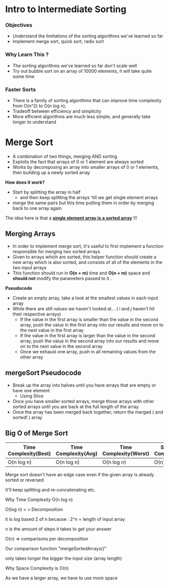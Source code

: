 

# Intro to Intermediate Sorting

### Objectives

- Understand the limitations of the sorting algorithms we've learned so far
- Implement merge sort, quick sort, radix sort



### Why Learn This ? 

- The sorting algorithms we've learned so far don't scale well 
- Try out bubble sort on an array of 10000 elements, it will take quite some time



### Faster Sorts

- There is a family of sorting algorithms that can improve time complexity from O(n^2) to O(n log n);
- Tradeoff between efficiency and simplicity
- More efficient algorithms are much less simple, and generally take longer to understand



# Merge Sort

- A combination of two things, merging AND sorting
- Exploits the fact that arrays of 0 or 1 element are always sorted
- Works by decomposing an array into smaller arrays of 0 or 1 elements, then building up a newly sorted array 

**How does it work?**

- Start by splitting the array in half 
  - and then keep splitting the arrays 'till we get single element arrays
- merge the same pairs but this time putting them in order by merging back to one array again



The idea here is that a <u>**single element array is a sorted array**</u> !!! 



## Merging Arrays

- In order to implement merge sort, it's useful to first implement a function responsible for merging two sorted arrays
- Given to arrays which are sorted, this helper function should create a new array which is also sorted, and consists of all of the elements in the two input arrays
- This function should run in **O(n + m)** time and **O(n + m)** space and **should not** modify  the parameters passed to it .

**Pseudocode**

- Create an empty array, take a look at the smallest values in each input array
- While there are still values we haven't looked at... ( i and j haven't hit their respective arrays)
  - If the value in the first array is smaller than the value in the second array, push the value in the first array into our results and move on to the next value in the first array
  - If the value in the first array is larger than the value in the second array, push the value in the second array into our results and move on to the next value in the second array
  - Once we exhaust one array, push in all remaining values from the other array



## mergeSort Pseudocode

- Break up the array into halves until you have arrays that are empty or have one element
  - Using Slice
- Once you have smaller sorted arrays, merge those arrays with other sorted arrays until you are back at the full length of the array
- Once the array has been merged back together, return the merged ( and sorted! ) array



## Big O of Merge Sort

| Time Complexity(Best) | Time Complexity(Avg) | Time Complexity(Worst) | Space Complexity |
| --------------------- | -------------------- | ---------------------- | ---------------- |
| O(n log n)            | O(n log n)           | O(n log n)             | O(n)             |

Merge sort doesn't have an edge case even if the given array is already sorted or reversed 

It'll keep splitting and re-concatenating etc. 



Why Time Complexity O(n log n)

O(log n) = > Decomposition  

it is log based 2 of n because :  2^n = length of input array

n is the amount of steps it takes to  get your answer



O(n) => comparisons per decomposition 

Our comparison function "mergeSortedArrays()"

only takes longer the bigger the input size (array length) 



Why Space Complexity is O(n)

As we have a larger array, we have to use more space 